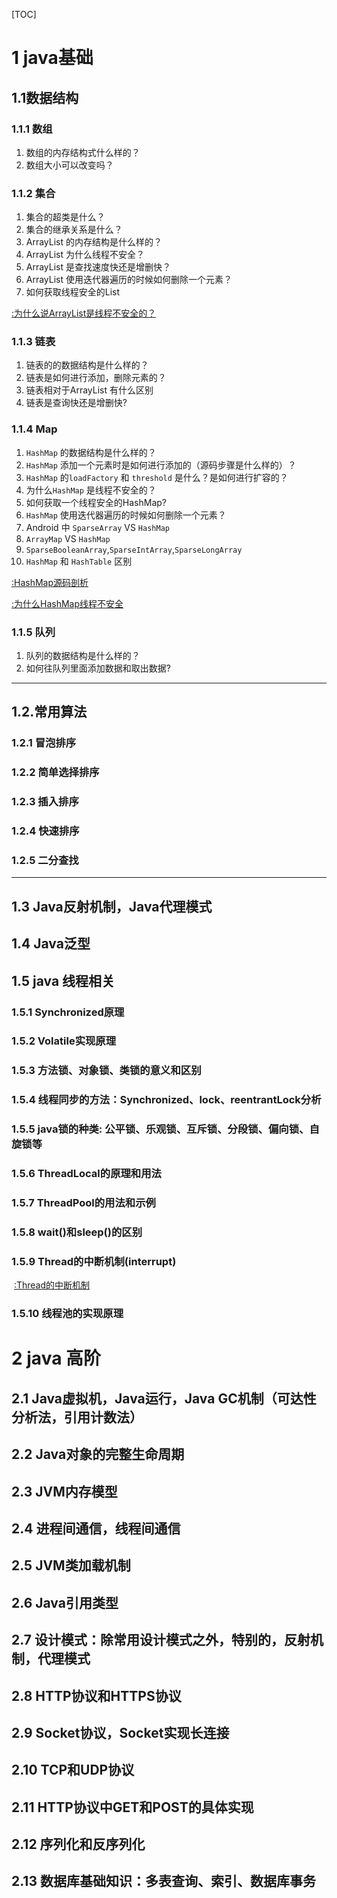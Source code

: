 [TOC]

# 1 java基础

## 1.1数据结构

### 1.1.1 数组

1. 数组的内存结构式什么样的？
2. 数组大小可以改变吗？

### 1.1.2 集合

1. 集合的超类是什么？
2. 集合的继承关系是什么？
3. ArrayList 的内存结构是什么样的？
4. ArrayList 为什么线程不安全？
5. ArrayList 是查找速度快还是增删快？
6. ArrayList 使用迭代器遍历的时候如何删除一个元素？
7. 如何获取线程安全的List

[:为什么说ArrayList是线程不安全的？](https://blog.csdn.net/u012859681/article/details/78206494)

### 1.1.3 链表

1. 链表的的数据结构是什么样的？
2. 链表是如何进行添加，删除元素的？
3. 链表相对于ArrayList 有什么区别
4. 链表是查询快还是增删快?

### 1.1.4 Map

1. `HashMap` 的数据结构是什么样的？
2. `HashMap` 添加一个元素时是如何进行添加的（源码步骤是什么样的）？
3. `HashMap` 的`loadFactory` 和 `threshold` 是什么？是如何进行扩容的？
4. 为什么`HashMap` 是线程不安全的？
5. 如何获取一个线程安全的HashMap?
6. `HashMap` 使用迭代器遍历的时候如何删除一个元素？
7. Android 中 `SparseArray` VS `HashMap` 
8. `ArrayMap` VS `HashMap`
9. `SparseBooleanArray`,`SparseIntArray`,`SparseLongArray`
10. `HashMap` 和 `HashTable` 区别



[:HashMap源码剖析](https://www.cnblogs.com/ITtangtang/p/3948406.html)

[:为什么HashMap线程不安全](https://www.jianshu.com/p/e2f75c8cce01)

### 1.1.5 队列

1. 队列的数据结构是什么样的？
2. 如何往队列里面添加数据和取出数据?



---



## 1.2.常用算法

### 1.2.1 冒泡排序

### 1.2.2 简单选择排序

### 1.2.3 插入排序

### 1.2.4 快速排序

### 1.2.5 二分查找

---





## 1.3 Java反射机制，Java代理模式

## 1.4 Java泛型

## 1.5 java 线程相关

### 1.5.1 Synchronized原理

### 1.5.2 Volatile实现原理

### 1.5.3 方法锁、对象锁、类锁的意义和区别

### 1.5.4 线程同步的方法：Synchronized、lock、reentrantLock分析

### 1.5.5 java锁的种类: 公平锁、乐观锁、互斥锁、分段锁、偏向锁、自旋锁等

### 1.5.6 ThreadLocal的原理和用法

### 1.5.7 ThreadPool的用法和示例

### 1.5.8 wait()和sleep()的区别

### 1.5.9 Thread的中断机制(interrupt) 

​	[:Thread的中断机制](http://www.cnblogs.com/onlywujun/p/3565082.html)

### 1.5.10 线程池的实现原理

## 





# 2 java 高阶

## 2.1 Java虚拟机，Java运行，Java GC机制（可达性分析法，引用计数法）

## 2.2 Java对象的完整生命周期

## 2.3 JVM内存模型

## 2.4 进程间通信，线程间通信

## 2.5 JVM类加载机制

## 2.6 Java引用类型

## 2.7 设计模式：除常用设计模式之外，特别的，反射机制，代理模式

## 2.8 HTTP协议和HTTPS协议

## 2.9 Socket协议，Socket实现长连接

## 2.10 TCP和UDP协议

## 2.11 HTTP协议中GET和POST的具体实现

## 2.12 序列化和反序列化

## 2.13 数据库基础知识：多表查询、索引、数据库事务